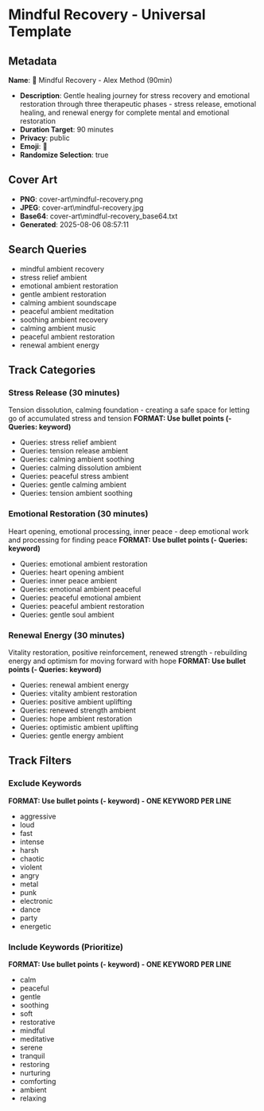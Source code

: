 # Mindful Recovery - Universal Template

## Metadata

**Name**: 🌸 Mindful Recovery - Alex Method (90min)
- **Description**: Gentle healing journey for stress recovery and emotional restoration through three therapeutic phases - stress release, emotional healing, and renewal energy for complete mental and emotional restoration
- **Duration Target**: 90 minutes
- **Privacy**: public
- **Emoji**: 🌸
- **Randomize Selection**: true


## Cover Art
- **PNG**: cover-art\mindful-recovery.png
- **JPEG**: cover-art\mindful-recovery.jpg
- **Base64**: cover-art\mindful-recovery_base64.txt
- **Generated**: 2025-08-06 08:57:11

## Search Queries
- mindful ambient recovery
- stress relief ambient
- emotional ambient restoration
- gentle ambient restoration
- calming ambient soundscape
- peaceful ambient meditation
- soothing ambient recovery
- calming ambient music
- peaceful ambient restoration
- renewal ambient energy

## Track Categories
### Stress Release (30 minutes)
Tension dissolution, calming foundation - creating a safe space for letting go of accumulated stress and tension
**FORMAT: Use bullet points (- Queries: keyword)**
- Queries: stress relief ambient
- Queries: tension release ambient
- Queries: calming ambient soothing
- Queries: calming dissolution ambient
- Queries: peaceful stress ambient
- Queries: gentle calming ambient
- Queries: tension ambient soothing

### Emotional Restoration (30 minutes)
Heart opening, emotional processing, inner peace - deep emotional work and processing for finding peace
**FORMAT: Use bullet points (- Queries: keyword)**
- Queries: emotional ambient restoration
- Queries: heart opening ambient
- Queries: inner peace ambient
- Queries: emotional ambient peaceful
- Queries: peaceful emotional ambient
- Queries: peaceful ambient restoration
- Queries: gentle soul ambient

### Renewal Energy (30 minutes)
Vitality restoration, positive reinforcement, renewed strength - rebuilding energy and optimism for moving forward with hope
**FORMAT: Use bullet points (- Queries: keyword)**
- Queries: renewal ambient energy
- Queries: vitality ambient restoration
- Queries: positive ambient uplifting
- Queries: renewed strength ambient
- Queries: hope ambient restoration
- Queries: optimistic ambient uplifting
- Queries: gentle energy ambient

## Track Filters
### Exclude Keywords
**FORMAT: Use bullet points (- keyword) - ONE KEYWORD PER LINE**
- aggressive
- loud
- fast
- intense
- harsh
- chaotic
- violent
- angry
- metal
- punk
- electronic
- dance
- party
- energetic

### Include Keywords (Prioritize)
**FORMAT: Use bullet points (- keyword) - ONE KEYWORD PER LINE**
- calm
- peaceful
- gentle
- soothing
- soft
- restorative
- mindful
- meditative
- serene
- tranquil
- restoring
- nurturing
- comforting
- ambient
- relaxing
